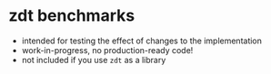 # zdt benchmarks

- intended for testing the effect of changes to the implementation
- work-in-progress, no production-ready code!
- not included if you use `zdt` as a library
